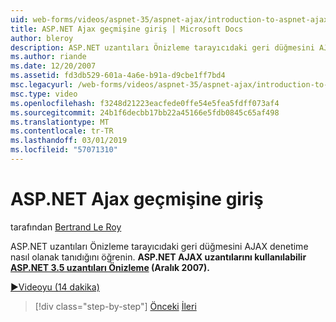 ```yaml
---
uid: web-forms/videos/aspnet-35/aspnet-ajax/introduction-to-aspnet-ajax-history
title: ASP.NET Ajax geçmişine giriş | Microsoft Docs
author: bleroy
description: ASP.NET uzantıları Önizleme tarayıcıdaki geri düğmesini AJAX denetime nasıl olanak tanıdığını öğrenin. ASP.NET AJAX uzantıları içinde ASP.NET 3.5 Extens kullanılabilir...
ms.author: riande
ms.date: 12/20/2007
ms.assetid: fd3db529-601a-4a6e-b91a-d9cbe1ff7bd4
msc.legacyurl: /web-forms/videos/aspnet-35/aspnet-ajax/introduction-to-aspnet-ajax-history
msc.type: video
ms.openlocfilehash: f3248d21223eacfede0ffe54e5fea5fdff073af4
ms.sourcegitcommit: 24b1f6decbb17bb22a45166e5fdb0845c65af498
ms.translationtype: MT
ms.contentlocale: tr-TR
ms.lasthandoff: 03/01/2019
ms.locfileid: "57071310"
---
```

<a name="introduction-to-aspnet-ajax-history"></a>ASP.NET Ajax geçmişine giriş
====================
tarafından [Bertrand Le Roy](https://github.com/bleroy)

ASP.NET uzantıları Önizleme tarayıcıdaki geri düğmesini AJAX denetime nasıl olanak tanıdığını öğrenin. **ASP.NET AJAX uzantılarını kullanılabilir [ASP.NET 3.5 uzantıları Önizleme](https://www.asp.net/downloads/35-sp1#find) (Aralık 2007).**

[&#9654;Videoyu (14 dakika)](https://channel9.msdn.com/Blogs/ASP-NET-Site-Videos/introduction-to-aspnet-ajax-history)

> [!div class="step-by-step"]
> [Önceki](adonet-data-services-with-aspnet-ajax-support.md)
> [İleri](using-script-combining-to-improve-ajax-performance.md)
